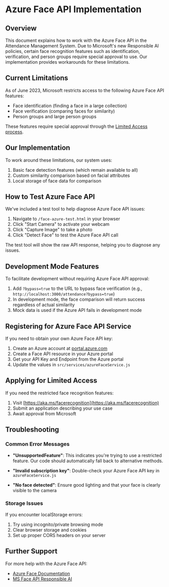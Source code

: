 # Azure Face API Implementation

## Overview

This document explains how to work with the Azure Face API in the Attendance Management System. Due to Microsoft's new Responsible AI policies, certain face recognition features such as identification, verification, and person groups require special approval to use. Our implementation provides workarounds for these limitations.

## Current Limitations

As of June 2023, Microsoft restricts access to the following Azure Face API features:

- Face identification (finding a face in a large collection)
- Face verification (comparing faces for similarity)
- Person groups and large person groups

These features require special approval through the [Limited Access process](https://aka.ms/facerecognition).

## Our Implementation

To work around these limitations, our system uses:

1. Basic face detection features (which remain available to all)
2. Custom similarity comparison based on facial attributes
3. Local storage of face data for comparison

## How to Test Azure Face API

We've included a test tool to help diagnose Azure Face API issues:

1. Navigate to `/face-azure-test.html` in your browser
2. Click "Start Camera" to activate your webcam
3. Click "Capture Image" to take a photo
4. Click "Detect Face" to test the Azure Face API call

The test tool will show the raw API response, helping you to diagnose any issues.

## Development Mode Features

To facilitate development without requiring Azure Face API approval:

1. Add `?bypass=true` to the URL to bypass face verification (e.g., `http://localhost:3000/attendance?bypass=true`)
2. In development mode, the face comparison will return success regardless of actual similarity
3. Mock data is used if the Azure API fails in development mode

## Registering for Azure Face API Service

If you need to obtain your own Azure Face API key:

1. Create an Azure account at [portal.azure.com](https://portal.azure.com)
2. Create a Face API resource in your Azure portal
3. Get your API Key and Endpoint from the Azure portal
4. Update the values in `src/services/azureFaceService.js`

## Applying for Limited Access

If you need the restricted face recognition features:

1. Visit [https://aka.ms/facerecognition](https://aka.ms/facerecognition)
2. Submit an application describing your use case
3. Await approval from Microsoft

## Troubleshooting

### Common Error Messages

- **"UnsupportedFeature"**: This indicates you're trying to use a restricted feature. Our code should automatically fall back to alternative methods.
  
- **"Invalid subscription key"**: Double-check your Azure Face API key in `azureFaceService.js`

- **"No face detected"**: Ensure good lighting and that your face is clearly visible to the camera

### Storage Issues

If you encounter localStorage errors:

1. Try using incognito/private browsing mode
2. Clear browser storage and cookies
3. Set up proper CORS headers on your server

## Further Support

For more help with the Azure Face API:

- [Azure Face Documentation](https://learn.microsoft.com/en-us/azure/applied-ai-services/computer-vision/overview-identity)
- [MS Face API Responsible AI](https://learn.microsoft.com/en-us/legal/cognitive-services/computer-vision/limited-access-identity) 